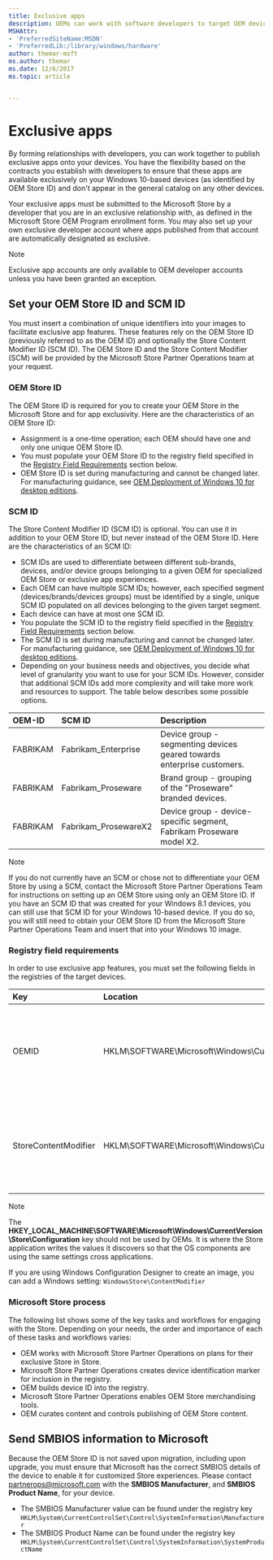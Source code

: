 ```yaml
---
title: Exclusive apps
description: OEMs can work with software developers to target OEM devices for apps to appear exclusively on, based on values set in the registry.
MSHAttr:
- 'PreferredSiteName:MSDN'
- 'PreferredLib:/library/windows/hardware'
author: themar-msft
ms.author: themar
ms.date: 12/6/2017
ms.topic: article


---
```

# Exclusive apps

By forming relationships with developers, you can work together to publish exclusive apps onto your devices. You have the flexibility based on the contracts you establish with developers to ensure that these apps are available exclusively on your Windows 10-based devices (as identified by OEM Store ID) and don't appear in the general catalog on any other devices.

Your exclusive apps must be submitted to the Microsoft Store by a developer that you are in an exclusive relationship with, as defined in the Microsoft Store OEM Program enrollment form. You may also set up your own exclusive developer account where apps published from that account are automatically designated as exclusive.
<!-- Not sure if this documentation is really available or not. I need access to the platform. -->
<!--
The process to follow to set up your account for submitting exclusive apps to include on your Windows 10 image are in the **Microsoft Store OEM Program Guide**, available for download from the [Device Partner Center](https://devicepartner.microsoft.com/).
-->

> [!Note]
> Exclusive app accounts are only available to OEM developer accounts unless you have been granted an exception.

## Set your OEM Store ID and SCM ID

You must insert a combination of unique identifiers into your images to facilitate exclusive app features. These features rely on the OEM Store ID (previously referred to as the OEM ID) and optionally the Store Content Modifier ID (SCM ID). The OEM Store ID and the Store Content Modifier (SCM) will be provided by the Microsoft Store Partner Operations team at your request.

### OEM Store ID

The OEM Store ID is required for you to create your OEM Store in the Microsoft Store and for app exclusivity. Here are the characteristics of an OEM Store ID:

* Assignment is a one-time operation; each OEM should have one and only one unique OEM Store ID.
* You must populate your OEM Store ID to the registry field specified in the [Registry Field Requirements](#registry-field-requirements) section below.
* OEM Store ID is set during manufacturing and cannot be changed later. For manufacturing guidance, see [OEM Deployment of Windows 10 for desktop editions](https://docs.microsoft.com/en-us/windows-hardware/manufacture/desktop/oem-deployment-of-windows-10-for-desktop-editions).

### SCM ID

The Store Content Modifier ID (SCM ID) is optional. You can use it in addition to your OEM Store ID, but never instead of the OEM Store ID. Here are the characteristics of an SCM ID:

* SCM IDs are used to differentiate between different sub-brands, devices, and/or device groups belonging to a given OEM for specialized OEM Store or exclusive app experiences.
* Each OEM can have multiple SCM IDs; however, each specified segment (devices/brands/devices groups) must be identified by a single, unique SCM ID populated on all devices belonging to the given target segment.
* Each device can have at most one SCM ID.
* You populate the SCM ID to the registry field specified in the [Registry Field Requirements](#registry-field-requirements) section below.
* The SCM ID is set during manufacturing and cannot be changed later. For manufacturing guidance, see [OEM Deployment of Windows 10 for desktop editions](https://docs.microsoft.com/en-us/windows-hardware/manufacture/desktop/oem-deployment-of-windows-10-for-desktop-editions).
* Depending on your business needs and objectives, you decide what level of granularity you want to use for your SCM IDs. However, consider that additional SCM IDs add more complexity and will take more work and resources to support. The table below describes some possible options.

| OEM-ID         | SCM ID                | Description                                                               |
|:---------------|:----------------------|:--------------------------------------------------------------------------|
| FABRIKAM       | Fabrikam_Enterprise   | Device group - segmenting devices geared towards enterprise customers.   |
| FABRIKAM       | Fabrikam_Proseware    | Brand group - grouping of the "Proseware" branded devices.                |
| FABRIKAM       | Fabrikam_ProsewareX2  | Device group - device-specific segment, Fabrikam Proseware model X2.      |

> [!Note]
> If you do not currently have an SCM or chose not to differentiate your OEM Store by using a SCM, contact the Microsoft Store Partner Operations Team for instructions on setting up an OEM Store using only an OEM Store ID. If you have an SCM ID that was created for your Windows 8.1 devices, you can still use that SCM ID for your Windows 10-based device.  If you do so, you will still need to obtain your OEM Store ID from the Microsoft Store Partner Operations Team and insert that into your Windows 10 image.

### Registry field requirements

In order to use exclusive app features, you must set the following fields in the registries of the target devices.

| Key               | Location                                              | Type   | Value                                                                        |
|:------------------|:------------------------------------------------------|:-------|:-----------------------------------------------------------------------------|
| OEMID             | HKLM\SOFTWARE\Microsoft\Windows\CurrentVersion\Store  | REG_SZ | The OEM Store ID provided by the Microsoft Store Partner Operations team.    |
| StoreContentModifier | HKLM\SOFTWARE\Microsoft\Windows\CurrentVersion\Store  | REG_SZ | The SCM ID provided by the Microsoft Store Partner Operations team.       |

> [!Note]
> The **HKEY_LOCAL_MACHINE\SOFTWARE\Microsoft\Windows\CurrentVersion\Store\Configuration** key should not be used by OEMs. It is where the Store application writes the values it discovers so that the OS components are using the same settings cross applications.

If you are using Windows Configuration Designer to create an image, you can add a Windows setting: `WindowsStore\ContentModifier`

### Microsoft Store process

The following list shows some of the key tasks and workflows for engaging with the Store. Depending on your needs, the order and importance of each of these tasks and workflows varies:

* OEM works with Microsoft Store Partner Operations on plans for their exclusive Store in Store.
* Microsoft Store Partner Operations creates device identification marker for inclusion in the registry.
* OEM builds device ID into the registry.
* Microsoft Store Partner Operations enables OEM Store merchandising tools.
* OEM curates content and controls publishing of OEM Store content.

## Send SMBIOS information to Microsoft

Because the OEM Store ID is not saved upon migration, including upon upgrade, you must ensure that Microsoft has the correct SMBIOS details of the device to enable it for customized Store experiences. Please contact [partnerops@microsoft.com](mailto:partnerops@microsoft.com) with the **SMBIOS Manufacturer**, and **SMBIOS Product Name**, for your device.

* The SMBIOS Manufacturer value can be found under the registry key `HKLM\System\CurrentControlSet\Control\SystemInformation\Manufacturer`
* The SMBIOS Product Name can be found under the registry key `HKLM\System\CurrentControlSet\Control\SystemInformation\SystemProductName`
